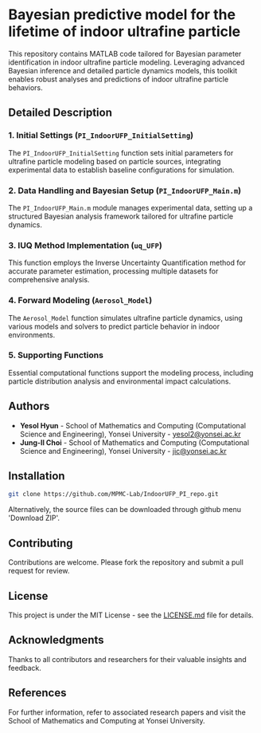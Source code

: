 # Bayesian predictive model for the lifetime of indoor ultrafine particle

This repository contains MATLAB code tailored for Bayesian parameter identification in indoor ultrafine particle modeling. Leveraging advanced Bayesian inference and detailed particle dynamics models, this toolkit enables robust analyses and predictions of indoor ultrafine particle behaviors.

## Detailed Description

### 1. Initial Settings (`PI_IndoorUFP_InitialSetting`)
The `PI_IndoorUFP_InitialSetting` function sets initial parameters for ultrafine particle modeling based on particle sources, integrating experimental data to establish baseline configurations for simulation.

### 2. Data Handling and Bayesian Setup (`PI_IndoorUFP_Main.m`)
The `PI_IndoorUFP_Main.m` module manages experimental data, setting up a structured Bayesian analysis framework tailored for ultrafine particle dynamics.

### 3. IUQ Method Implementation (`uq_UFP`)
This function employs the Inverse Uncertainty Quantification method for accurate parameter estimation, processing multiple datasets for comprehensive analysis.

### 4. Forward Modeling (`Aerosol_Model`)
The `Aerosol_Model` function simulates ultrafine particle dynamics, using various models and solvers to predict particle behavior in indoor environments.

### 5. Supporting Functions
Essential computational functions support the modeling process, including particle distribution analysis and environmental impact calculations.

## Authors

- **Yesol Hyun** - School of Mathematics and Computing (Computational Science and Engineering), Yonsei University - yesol2@yonsei.ac.kr
- **Jung-Il Choi** - School of Mathematics and Computing (Computational Science and Engineering), Yonsei University - jic@yonsei.ac.kr

## Installation

```bash
git clone https://github.com/MPMC-Lab/IndoorUFP_PI_repo.git
```
Alternatively, the source files can be downloaded through github menu 'Download ZIP'.

## Contributing

Contributions are welcome. Please fork the repository and submit a pull request for review.

## License

This project is under the MIT License - see the [LICENSE.md](LICENSE.md) file for details.

## Acknowledgments

Thanks to all contributors and researchers for their valuable insights and feedback.

## References

For further information, refer to associated research papers and visit the School of Mathematics and Computing at Yonsei University.
